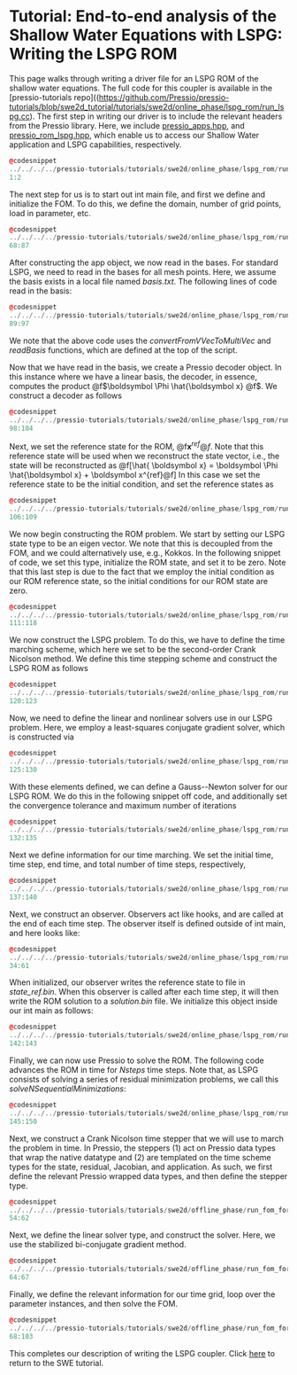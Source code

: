 
# Tutorial: End-to-end analysis of the Shallow Water Equations with LSPG: Writing the LSPG ROM 
This page walks through writing a driver file for an LSPG ROM of the shallow water equations. The full code for this coupler is available in the [pressio-tutorials repo]((https://github.com/Pressio/pressio-tutorials/blob/swe2d_tutorial/tutorials/swe2d/online_phase/lspg_rom/run_lspg.cc). The first step in writing our driver is to include the relevant headers from the Pressio library. Here, we include [pressio_apps.hpp](https://github.com/Pressio/pressio/blob/master/packages/pressio_apps.hpp), and [pressio_rom_lspg.hpp](https://github.com/Pressio/pressio/blob/master/packages/pressio_lspg.hpp), which enable us to access our Shallow Water application and LSPG capabilities, respectively. 
```cpp
@codesnippet
../../../../pressio-tutorials/tutorials/swe2d/online_phase/lspg_rom/run_lspg.cc
1:2
```

The next step for us is to start out int main file, and first we define and initialize the FOM. To do this, we define the domain, number of grid points, load in parameter, etc. 

```cpp
@codesnippet
../../../../pressio-tutorials/tutorials/swe2d/online_phase/lspg_rom/run_lspg.cc
68:87
```

After constructing the app object, we now read in the bases. For standard LSPG, we need to read in the bases for all mesh points. Here, we assume the basis exists in a local file named *basis.txt*. The following lines of code read in the basis:

```cpp
@codesnippet
../../../../pressio-tutorials/tutorials/swe2d/online_phase/lspg_rom/run_lspg.cc
89:97
```
We note that the above code uses the *convertFromVVecToMultiVec* and *readBasis* functions, which are defined at the top of the script.
 
Now that we have read in the basis, we create a Pressio decoder object. In this instance where we have a linear basis, the decoder, in essence, computes the product @f$\boldsymbol \Phi \hat{\boldsymbol x} @f$. We construct a decoder as follows
```cpp
@codesnippet
../../../../pressio-tutorials/tutorials/swe2d/online_phase/lspg_rom/run_lspg.cc
98:104
```
Next, we set the reference state for the ROM, @f$\boldsymbol x^{ref}@f$. Note that this reference state will be used when we reconstruct the state vector, i.e., the state will be reconstructed as
@f[\hat{ \boldsymbol x} = \boldsymbol \Phi \hat{\boldsymbol x} + \boldsymbol x^{ref}@f]
In this case we set the reference state to be the initial condition, and set the reference states as
 ```cpp
@codesnippet
../../../../pressio-tutorials/tutorials/swe2d/online_phase/lspg_rom/run_lspg.cc
106:109
```
We now begin constructing the ROM problem. We start by setting our LSPG state type to be an eigen vector. We note that this is decoupled from the FOM, and we could alternatively use, e.g., Kokkos. In the following snippet of code, we set this type, initialize the ROM state, and set it to be zero. Note that this last step is due to the fact that we employ the initial condition as our ROM reference state, so the initial conditions for our ROM state are zero.
```cpp
@codesnippet
../../../../pressio-tutorials/tutorials/swe2d/online_phase/lspg_rom/run_lspg.cc
111:118
```

We now construct the LSPG problem. To do this, we have to define the time marching scheme, which here we set to be the second-order Crank Nicolson method. We define this time stepping scheme and construct the LSPG ROM as follows
```cpp
@codesnippet
../../../../pressio-tutorials/tutorials/swe2d/online_phase/lspg_rom/run_lspg.cc
120:123
```

Now, we need to define the linear and nonlinear solvers use in our LSPG problem. Here, we employ a least-squares conjugate gradient solver, which is constructed via
```cpp
@codesnippet
../../../../pressio-tutorials/tutorials/swe2d/online_phase/lspg_rom/run_lspg.cc
125:130
```
With these elements defined, we can define a Gauss--Newton solver for our LSPG ROM. We do this in the following snippet off code, and additionally set the convergence tolerance and maximum number of iterations
```cpp
@codesnippet
../../../../pressio-tutorials/tutorials/swe2d/online_phase/lspg_rom/run_lspg.cc
132:135
```
Next we define information for our time marching. We set the initial time, time step, end time, and total number of time steps, respectively,
```cpp
@codesnippet
../../../../pressio-tutorials/tutorials/swe2d/online_phase/lspg_rom/run_lspg.cc
137:140
```

Next, we construct an observer. Observers act like hooks, and are called at the end of each time step. The observer itself is defined outside of int main, and here looks like:
```cpp
@codesnippet
../../../../pressio-tutorials/tutorials/swe2d/online_phase/lspg_rom/run_lspg.cc
34:61
```
When initialized, our observer writes the reference state to file in *state_ref.bin*. When this observer is called after each time step, it will then write the ROM solution to a *solution.bin* file. We initialize this object inside our int main as follows:

```cpp
@codesnippet
../../../../pressio-tutorials/tutorials/swe2d/online_phase/lspg_rom/run_lspg.cc
142:143
```

Finally, we can now use Pressio to solve the ROM. The following code advances the ROM in time for *Nsteps* time steps. Note that, as LSPG consists of solving a series of residual minimization problems, we call this *solveNSequentialMinimizations*:
```cpp
@codesnippet
../../../../pressio-tutorials/tutorials/swe2d/online_phase/lspg_rom/run_lspg.cc
145:150
```

Next, we construct a Crank Nicolson time stepper that we will use to march the problem in time. In Pressio, the steppers (1) act on Pressio data types that wrap the native datatype and (2) are templated on the time scheme types for the state, residual, Jacobian, and application. As such, we first define the relevant Pressio wrapped data types, and then define the stepper type. 
```cpp
@codesnippet
../../../../pressio-tutorials/tutorials/swe2d/offline_phase/run_fom_for_training_params.cc
54:62
```
Next, we define the linear solver type, and construct the solver. Here, we use the stabilized bi-conjugate gradient method. 
```cpp
@codesnippet
../../../../pressio-tutorials/tutorials/swe2d/offline_phase/run_fom_for_training_params.cc
64:67
```
Finally, we define the relevant information for our time grid, loop over the parameter instances, and then solve the FOM.
```cpp
@codesnippet
../../../../pressio-tutorials/tutorials/swe2d/offline_phase/run_fom_for_training_params.cc
68:103
```

This completes our description of writing the LSPG coupler. Click [here](./md_pages_tutorials_tutorial3.html) to return to the SWE tutorial.


